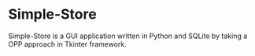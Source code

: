 # Simple-Store
Simple-Store is a GUI application written in Python and SQLite by taking a OPP approach in Tkinter framework.

